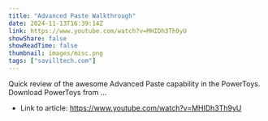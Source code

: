 ```yaml
---
title: "Advanced Paste Walkthrough"
date: 2024-11-13T16:39:14Z
link: https://www.youtube.com/watch?v=MHIDh3Th9yU
showShare: false
showReadTime: false
thumbnail: images/misc.png
tags: ["savilltech.com"]
---
```

Quick review of the awesome Advanced Paste capability in the PowerToys. Download PowerToys from ...

- Link to article: https://www.youtube.com/watch?v=MHIDh3Th9yU